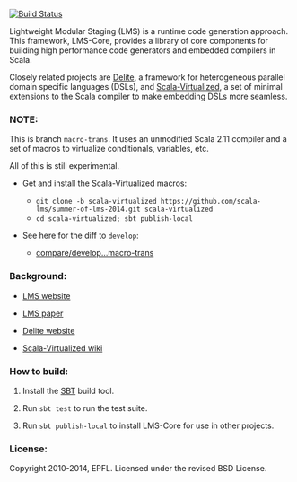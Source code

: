 [![Build Status](https://api.travis-ci.org/TiarkRompf/virtualization-lms-core.png)](https://travis-ci.org/TiarkRompf/virtualization-lms-core)

Lightweight Modular Staging (LMS) is a runtime code generation approach. 
This framework, LMS-Core, provides a library of core components for building 
high performance code generators and embedded compilers in Scala. 

Closely related projects are [Delite](https://github.com/stanford-ppl/Delite/),
a framework for heterogeneous parallel domain specific languages (DSLs),
and [Scala-Virtualized](https://github.com/tiarkrompf/scala-virtualized/),
a set of minimal extensions to the Scala compiler to make embedding DSLs
more seamless.

### NOTE:

This is branch `macro-trans`. It uses an unmodified Scala 2.11 compiler and
a set of macros to virtualize conditionals, variables, etc.

All of this is still experimental.

- Get and install the Scala-Virtualized macros:
  - `git clone -b scala-virtualized https://github.com/scala-lms/summer-of-lms-2014.git scala-virtualized`
  - `cd scala-virtualized; sbt publish-local`

- See here for the diff to `develop`:
  - [compare/develop...macro-trans](https://github.com/TiarkRompf/virtualization-lms-core/compare/develop...macro-trans)


### Background:

- [LMS website](http://scala-lms.github.io)

- [LMS paper](http://infoscience.epfl.ch/record/150347/files/gpce63-rompf.pdf)

- [Delite website](http://stanford-ppl.github.com/Delite/)

- [Scala-Virtualized wiki](https://github.com/TiarkRompf/scala-virtualized/wiki)


### How to build:

1. Install the [SBT](http://www.scala-sbt.org/) build tool.

2. Run `sbt test` to run the test suite.

3. Run `sbt publish-local` to install LMS-Core for use in other projects.


### License:

Copyright 2010-2014, EPFL. Licensed under the revised BSD License.
